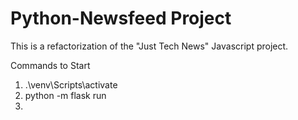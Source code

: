 # Python-Newsfeed Project

This is a refactorization of the "Just Tech News" Javascript project.

Commands to Start 
1) .\venv\Scripts\activate
2) python -m flask run
3) 